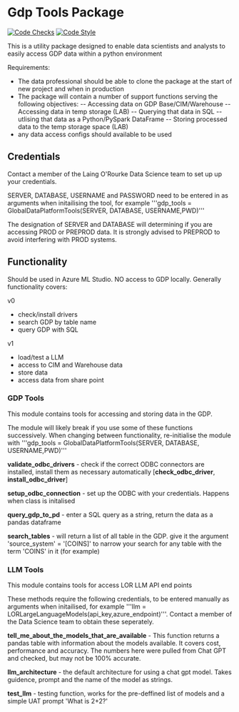 # Gdp Tools Package

[![Code Checks](https://github.com/laingorourke/gdp-tools/actions/workflows/code-checks.yml/badge.svg)](https://github.com/laingorourke/gdp-tools/actions/workflows/code-checks.yml)
[![Code Style](https://img.shields.io/badge/Code%20Style-flake8-blue)](https://flake8.pycqa.org/)

This is a utility package designed to enable data scientists and analysts to easily access GDP data within a python environment

Requirements:
- The data professional should be able to clone the package at the start of new project and when in production
- The package will contain a number of support functions serving the following objectives:
-- Accessing data on GDP Base/CIM/Warehouse 
-- Accessing data in temp storage (LAB)
-- Querying that data in SQL
-- utlising that data as a Python/PySpark DataFrame
-- Storing processed data to the temp storage space (LAB)
- any data access configs should available to be used 


## Credentials

Contact a member of the Laing O'Rourke Data Science team to set up up your credentials.

SERVER, DATABASE, USERNAME and PASSWORD need to be entered in as arguments when initailising the tool, for example '''gdp_tools = GlobalDataPlatformTools(SERVER, DATABASE, USERNAME,PWD)'''

The designation of SERVER and DATABASE will determining if you are accessing PROD or PREPROD data. It is strongly advised to PREPROD to avoid interfering with PROD systems. 

## Functionality

Should be used in Azure ML Studio. NO access to GDP locally. Generally functionality covers:

v0
- check/install drivers
- search GDP by table name
- query GDP with SQL

v1
- load/test a LLM
- access to CIM and Warehouse data
- store data
- access data from share point

### GDP Tools

This module contains tools for accessing and storing data in the GDP.

The module will likely break if you use some of these functions successively. When changing between functionality, re-initialise the module with '''gdp_tools = GlobalDataPlatformTools(SERVER, DATABASE, USERNAME,PWD)'''

**validate_odbc_drivers** - check if the correct ODBC connectors are installed, install them as necessary automatically [**check_odbc_driver**, **install_odbc_driver**] 

**setup_odbc_connection** - set up the ODBC with your credentials. Happens when class is initalised

**query_gdp_to_pd** - enter a SQL query as a string, return the data as a pandas dataframe

**search_tables** - will return a list of all table in the GDP. give it the argument 'source_system' = '[COINS]' to narrow your search for any table with the term 'COINS' in it (for example)  

### LLM Tools

This module contains tools for access LOR LLM API end points

These methods require the following credentials, to be entered manually as arguments when initailised, for example '''llm = LORLargeLanguageModels(api_key,azure_endpoint)'''. Contact a member of the Data Science team to obtain these seperately. 

**tell_me_about_the_models_that_are_available** -  This function returns a pandas table with information about the models available. It covers cost, performance and accuracy. The numbers here were pulled from Chat GPT and checked, but may not be 100% accurate. 

**llm_architecture** - the default architecture for using a chat gpt model. Takes guidence, prompt and the name of the model as strings.

**test_llm** - testing function, works for the pre-deffined list of models and a simple UAT prompt 'What is 2+2?'

